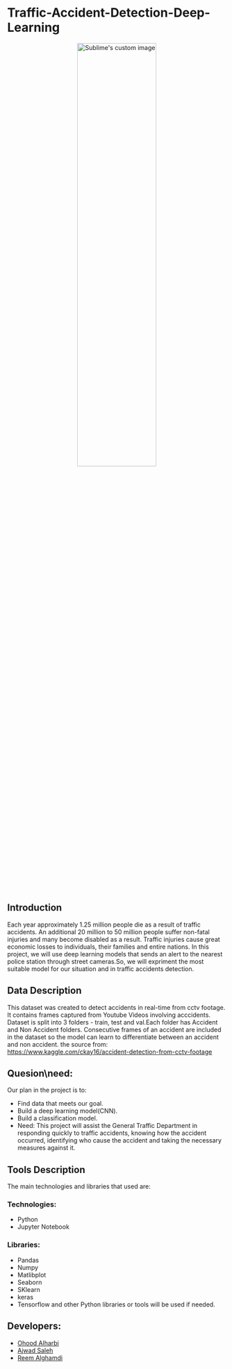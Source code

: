 # Traffic-Accident-Detection-Deep-Learning
<p align="center">
  <img src="https://www.assayyarat.com/wp-content/uploads/2020/08/EgSA1rYXgAgrWP9.jpg"  width=60% height=50% alt="Sublime's custom image"/>
</p>

## Introduction
Each year approximately 1.25 million people die as a result of traffic accidents. An additional 20 million to 50 million people suffer non-fatal injuries and many become disabled as a result. Traffic injuries cause great economic losses to individuals, their families and entire nations. In this project, we will use deep learning models that sends an alert to the nearest police station through street cameras.So, we will expriment the most suitable model for our situation and in traffic accidents detection.

## Data Description
This dataset was created to detect accidents in real-time from cctv footage. It contains frames captured from Youtube Videos involving acccidents.
Dataset is split into 3 folders - train, test and val.Each folder has Accident and Non Accident folders.
Consecutive frames of an accident are included in the dataset so the model can learn to differentiate between an accident and non accident. the source from:
https://www.kaggle.com/ckay16/accident-detection-from-cctv-footage

## Quesion\need:
Our plan in the project is to:
* Find data that meets our goal.
* Build a deep learning model(CNN).
* Build a classification model.
* Need: This project will assist the General Traffic Department in responding quickly to traffic accidents, knowing how the accident occurred, identifying who cause the accident and taking the necessary measures against it.


## Tools Description
The main technologies and libraries that used are:
### Technologies:
*	Python
*	Jupyter Notebook
### Libraries:
* Pandas
*	Numpy
*	Matlibplot
*	Seaborn
*	SKlearn
*	keras
*	Tensorflow
and other Python libraries or tools will be used if needed.

## Developers:
* [Ohood Alharbi](https://github.com/Ohood-Alharbi)
* [Ajwad Saleh](https://github.com/Ajwadsm)
* [Reem Alghamdi](https://github.com/Reem1428)     
